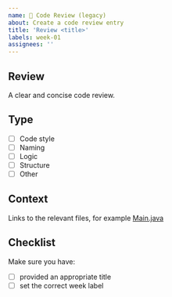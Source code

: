 ```yaml
---
name: 🧐 Code Review (legacy)
about: Create a code review entry
title: 'Review <title>'
labels: week-01
assignees: ''
---
```


## Review
A clear and concise code review.

## Type
- [ ] Code style
- [ ] Naming
- [ ] Logic
- [ ] Structure
- [ ] Other

## Context
Links to the relevant files, for example [Main.java](https://github.com/green-fox-academy/username/blob/master/week-01/day-3/src/Main.java#L1)

## Checklist

Make sure you have:
- [ ] provided an appropriate title
- [ ] set the correct week label